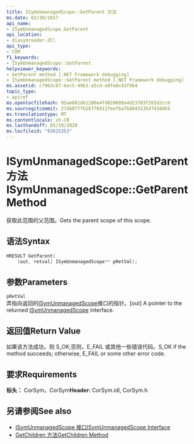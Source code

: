 ```yaml
---
title: ISymUnmanagedScope::GetParent 方法
ms.date: 03/30/2017
api_name:
- ISymUnmanagedScope.GetParent
api_location:
- diasymreader.dll
api_type:
- COM
f1_keywords:
- ISymUnmanagedScope::GetParent
helpviewer_keywords:
- GetParent method [.NET Framework debugging]
- ISymUnmanagedScope::GetParent method [.NET Framework debugging]
ms.assetid: c7963c87-6ec5-49b3-a5cd-e0fe0c43f9b4
topic_type:
- apiref
ms.openlocfilehash: 95ae081d61200e4fd020609a4d23783f265d2cc6
ms.sourcegitcommit: 27db07ffb26f76912feefba7b884313547410db5
ms.translationtype: MT
ms.contentlocale: zh-CN
ms.lasthandoff: 05/19/2020
ms.locfileid: "83615353"
---
```

# <a name="isymunmanagedscopegetparent-method"></a><span data-ttu-id="e4c2a-102">ISymUnmanagedScope::GetParent 方法</span><span class="sxs-lookup"><span data-stu-id="e4c2a-102">ISymUnmanagedScope::GetParent Method</span></span>
<span data-ttu-id="e4c2a-103">获取此范围的父范围。</span><span class="sxs-lookup"><span data-stu-id="e4c2a-103">Gets the parent scope of this scope.</span></span>  
  
## <a name="syntax"></a><span data-ttu-id="e4c2a-104">语法</span><span class="sxs-lookup"><span data-stu-id="e4c2a-104">Syntax</span></span>  
  
```cpp  
HRESULT GetParent(  
    [out, retval] ISymUnmanagedScope** pRetVal);  
```  
  
## <a name="parameters"></a><span data-ttu-id="e4c2a-105">参数</span><span class="sxs-lookup"><span data-stu-id="e4c2a-105">Parameters</span></span>  
 `pRetVal`  
 <span data-ttu-id="e4c2a-106">弄指向返回的[ISymUnmanagedScope](isymunmanagedscope-interface.md)接口的指针。</span><span class="sxs-lookup"><span data-stu-id="e4c2a-106">[out] A pointer to the returned [ISymUnmanagedScope](isymunmanagedscope-interface.md) interface.</span></span>  
  
## <a name="return-value"></a><span data-ttu-id="e4c2a-107">返回值</span><span class="sxs-lookup"><span data-stu-id="e4c2a-107">Return Value</span></span>  
 <span data-ttu-id="e4c2a-108">如果该方法成功，则 S_OK;否则，E_FAIL 或其他一些错误代码。</span><span class="sxs-lookup"><span data-stu-id="e4c2a-108">S_OK if the method succeeds; otherwise, E_FAIL or some other error code.</span></span>  
  
## <a name="requirements"></a><span data-ttu-id="e4c2a-109">要求</span><span class="sxs-lookup"><span data-stu-id="e4c2a-109">Requirements</span></span>  
 <span data-ttu-id="e4c2a-110">**标头：** CorSym，CorSym</span><span class="sxs-lookup"><span data-stu-id="e4c2a-110">**Header:** CorSym.idl, CorSym.h</span></span>  
  
## <a name="see-also"></a><span data-ttu-id="e4c2a-111">另请参阅</span><span class="sxs-lookup"><span data-stu-id="e4c2a-111">See also</span></span>

- [<span data-ttu-id="e4c2a-112">ISymUnmanagedScope 接口</span><span class="sxs-lookup"><span data-stu-id="e4c2a-112">ISymUnmanagedScope Interface</span></span>](isymunmanagedscope-interface.md)
- [<span data-ttu-id="e4c2a-113">GetChildren 方法</span><span class="sxs-lookup"><span data-stu-id="e4c2a-113">GetChildren Method</span></span>](isymunmanagedscope-getchildren-method.md)
